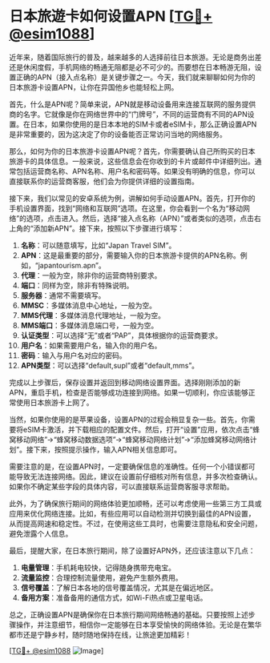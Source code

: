 # 日本旅遊卡如何设置APN [[TG💪+ @esim1088](https://t.me/s/esim1088)]

近年来，随着国际旅行的普及，越来越多的人选择前往日本旅游。无论是商务出差还是休闲度假，手机网络的畅通无阻都是必不可少的。而要想在日本畅游无阻，设置正确的APN（接入点名称）是关键步骤之一。今天，我们就来聊聊如何为你的日本旅游卡设置APN，让你在异国他乡也能轻松上网。

首先，什么是APN呢？简单来说，APN就是移动设备用来连接互联网的服务提供商的名字。它就像是你在网络世界中的“门牌号”，不同的运营商有不同的APN设置。在日本，如果你使用的是日本本地的SIM卡或者eSIM卡，那么正确设置APN是非常重要的，因为这决定了你的设备能否正常访问当地的网络服务。

那么，如何为你的日本旅游卡设置APN呢？首先，你需要确认自己所购买的日本旅游卡的具体信息。一般来说，这些信息会在你收到的卡片或邮件中详细列出。通常包括运营商名称、APN名称、用户名和密码等。如果没有明确的信息，你可以直接联系你的运营商客服，他们会为你提供详细的设置指南。

接下来，我们以常见的安卓系统为例，讲解如何手动设置APN。首先，打开你的手机设置界面，找到“网络和互联网”选项。在这里，你会看到一个名为“移动网络”的选项，点击进入。然后，选择“接入点名称（APN）”或者类似的选项，点击右上角的“添加新APN”。接下来，按照以下步骤进行填写：

1. **名称**：可以随意填写，比如“Japan Travel SIM”。
2. **APN**：这是最重要的部分，需要输入你的日本旅游卡提供的APN名称。例如，“japantourism.apn”。
3. **代理**：一般为空，除非你的运营商特别要求。
4. **端口**：同样为空，除非有特殊说明。
5. **服务器**：通常不需要填写。
6. **MMSC**：多媒体消息中心地址，一般为空。
7. **MMS代理**：多媒体消息代理地址，一般为空。
8. **MMS端口**：多媒体消息端口号，一般为空。
9. **认证类型**：可以选择“无”或者“PAP”，具体根据你的运营商要求。
10. **用户名**：如果需要用户名，输入你的用户名。
11. **密码**：输入与用户名对应的密码。
12. **APN类型**：可以选择“default,supl”或者“default,mms”。

完成以上步骤后，保存设置并返回到移动网络设置界面。选择刚刚添加的新APN，重启手机，检查是否能够成功连接到网络。如果一切顺利，你应该能够正常使用日本旅游卡上网了。

当然，如果你使用的是苹果设备，设置APN的过程会稍显复杂一些。首先，你需要将eSIM卡激活，并下载相应的配置文件。然后，打开“设置”应用，依次点击“蜂窝移动网络”→“蜂窝移动数据选项”→“蜂窝移动网络计划”→“添加蜂窝移动网络计划”。接下来，按照提示操作，输入APN相关信息即可。

需要注意的是，在设置APN时，一定要确保信息的准确性。任何一个小错误都可能导致无法连接网络。因此，建议在设置前仔细核对所有信息，并多次检查确认。如果你不确定某些字段的具体内容，可以直接联系运营商客服寻求帮助。

此外，为了确保旅行期间的网络体验更加顺畅，还可以考虑使用一些第三方工具或应用来优化网络连接。比如，有些应用可以自动检测并切换到最佳的APN设置，从而提高网速和稳定性。不过，在使用这些工具时，也需要注意隐私和安全问题，避免泄露个人信息。

最后，提醒大家，在日本旅行期间，除了设置好APN外，还应该注意以下几点：

1. **电量管理**：手机耗电较快，记得随身携带充电宝。
2. **流量监控**：合理控制流量使用，避免产生额外费用。
3. **信号覆盖**：了解日本各地的信号覆盖情况，尤其是在偏远地区。
4. **备用方案**：准备备用的通信方式，如Wi-Fi热点或卫星电话。

总之，正确设置APN是确保你在日本旅行期间网络畅通的基础。只要按照上述步骤操作，并注意细节，相信你一定能够在日本享受愉快的网络体验。无论是在繁华都市还是宁静乡村，随时随地保持在线，让旅途更加精彩！

[[TG💪+ @esim1088](https://t.me/s/esim1088) ![Image](https://i.postimg.cc/4NQfJmqS/Snipaste-2025-05-13-00-14-12.png)]